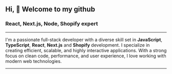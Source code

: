 ## Hi, 👋 Welcome to my github

### React, Next.js, Node, Shopify expert

---

I'm a passionate full-stack developer with a diverse skill set in <b>JavaScript</b>, <b>TypeScript</b>, <b>React</b>, <b>Next.js</b> and <b>Shopify</b> development. I specialize in creating efficient, scalable, and highly interactive applications. With a strong focus on clean code, performance, and user experience, I love working with modern web technologies.

---
